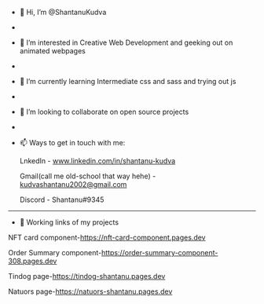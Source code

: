 - 👋 Hi, I’m @ShantanuKudva
- 
- 👀 I’m interested in Creative Web Development and geeking out on animated webpages 
- 
- 🌱 I’m currently learning Intermediate css and sass and trying out js 
-
- 💞️ I’m looking to collaborate on open source projects 
- 
- 📫 Ways to get in touch with me:

   LnkedIn - www.linkedin.com/in/shantanu-kudva

   Gmail(call me old-school that way hehe) - kudvashantanu2002@gmail.com

   Discord - Shantanu#9345

-------------------------------------------------------------------------------------------------------

- 🔗 Working links of my projects

NFT card component-https://nft-card-component.pages.dev

Order Summary component-https://order-summary-component-308.pages.dev

Tindog page-https://tindog-shantanu.pages.dev

Natuors page-https://natuors-shantanu.pages.dev
<!---
ShantanuKudva/ShantanuKudva is a ✨ special ✨ repository because its `README.md` (this file) appears on your GitHub profile.
You can click the Preview link to take a look at your changes.
--->


